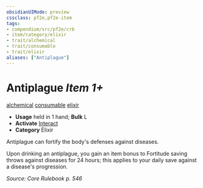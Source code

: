 ```yaml
---
obsidianUIMode: preview
cssclass: pf2e,pf2e-item
tags:
- compendium/src/pf2e/crb
- item/category/elixir
- trait/alchemical
- trait/consumable
- trait/elixir
aliases: ["Antiplague"]
---
```

# Antiplague *Item 1+*  
[alchemical](../../../Rules/traits/alchemical.md)  [consumable](../../../Rules/traits/consumable.md)  [elixir](../../../Rules/traits/elixir.md)  

- **Usage** held in 1 hand; **Bulk** L
- **Activate** [Interact](../../../Rules/actions/interact.md)
- **Category** Elixir

Antiplague can fortify the body's defenses against diseases.

Upon drinking an antiplague, you gain an item bonus to Fortitude saving throws against diseases for 24 hours; this applies to your daily save against a disease's progression.

*Source: Core Rulebook p. 546*
